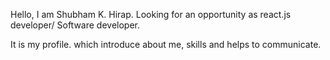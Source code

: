 Hello,
I am Shubham K. Hirap. Looking for an opportunity as react.js developer/ Software developer.

It is my profile. which introduce about me, skills and helps to communicate.
